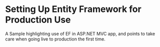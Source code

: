 Setting Up Entity Framework for Production Use
==============================================

A Sample highlighting use of EF in ASP.NET MVC app, and points to take care when going live to production the first time.